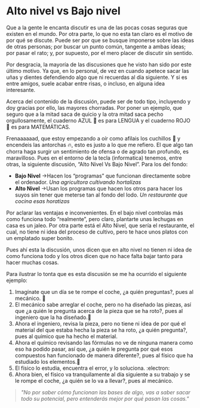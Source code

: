 # Alto nivel vs Bajo nivel

Que a la gente le encanta discutir es una de las pocas cosas seguras que existen en el mundo. Por otra parte, lo que no esta tan claro es el motivo de por qué se discute. Puede ser por que se busque imponerse sobre las ideas de otras personas; por buscar un punto común, tangente a ambas ideas; por pasar el rato; y, por supuesto, por el mero placer de discutir sin sentido.

Por desgracia, la mayoría de las discusiones que he visto han sido por este último motivo. Ya que, en lo personal, de vez en cuando apetece sacar las uñas y dientes defendiendo algo que ni recuerdas al día siguiente. Y si es entre amigos, suele acabar entre risas, o incluso, en alguna idea interesante.

Acerca del contenido de la discusión, puede ser de todo tipo, incluyendo y doy gracias por ello, las mayores chorradas. Por poner un ejemplo, que seguro que a la mitad saca de quicio y la otra mitad saca pecho orgullosamente, el cuaderno AZUL :blue_book: es para LENGUA y el cuaderno ROJO :closed_book: es para MATEMÁTICAS. 

Frenaaaaaad, que estoy empezando a oír como afilais los cuchillos :hocho: y encendeis las antorchas :fire:, esto es justo a lo que me refiero. El que algo tan chorra haga surgir un sentimiento de ofensa o de agrado tan profundo, es maravilloso.
Pues en el entorno de la tecla (informatica) tenemos, entre otras, la siguiente discusión, “Alto Nivel Vs Bajo Nivel”. Para los del fondo:  

* **Bajo Nivel**  ->Hacen los “programas” que funcionan directamente sobre el ordenador. *Una agricultora cultivando hortalizas*  
* **Alto Nivel** ->Usan los programas que hacen los otros para hacer los suyos sin tener que meterse tan al fondo del lodo. *Un restaurante que cocina esas horatizas*
 
Por aclarar las ventajas e inconvenientes. En el bajo nivel controlas más como funciona todo “realmente”, pero claro, plantarte unas lechugas en casa es un jaleo. Por otra parte está el Alto Nivel, que sería el restaurante, el cual, no tiene ni idea del proceso de cultivo, pero te hace unos platos con un emplatado super bonito. 

Pues ahí esta la discusión, unos dicen que en alto nivel no tienen ni idea de como funciona todo y los otros dicen que no hace falta bajar tanto para hacer muchas cosas.

Para ilustrar lo tonta que es esta discusión se me ha ocurrido el siguiente ejemplo:  
1. Imagínate que un día se te rompe el coche, ¿a quién preguntas?, pues al mecánico. :car:  
2. El mecánico sabe arreglar el coche, pero no ha diseñado las piezas, así que ¿a quién le pregunta acerca de la pieza que se ha roto?, pues al ingeniero que la ha diseñado.:wrench:  
3. Ahora el ingeniero, revisa la pieza, pero no tiene ni idea de por qué el material del que estaba hecha la pieza se ha roto, ¿a quién pregunta?, pues al químico que ha hecho el material.  
4. Ahora el químico revisando las fórmulas no ve de ninguna manera como eso ha podido pasar, así que, ¿a quién le pregunta por qué esos compuestos han funcionado de manera diferente?, pues al físico que ha estudiado los elementos.:scroll:  
5. El físico lo estudia, encuentra el error, y lo soluciona.  :electron:
6. Ahora bien, el físico va tranquilamente al día siguiente a su trabajo y se le rompe el coche, ¿a quién se lo va a llevar?, pues al mecánico.

> *"No por saber cómo funcionan las bases de algo, vas a saber sacar todo su potencial, pero entenderás mejor por qué pasan las cosas."*

